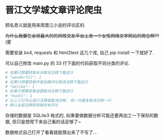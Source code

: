 # 晋江文学城文章评论爬虫

顾名思义就是用来爬晋江小说的评论区的.

~~为什么我要在全球最大的的同性交友平台上发一个女性网络文学网站的爬虫啊??~~(雾



需要安装 bs4, requests 和 html2text 这几个库, 自己 pip install 一下就好了.

可以自己修改 main.py 的 33 行下面的代码获取不同分类的评论.

```python
# 如果只想要获取长评取消注释下面这行
# "wonderful": 1
# 如果只想要获取作者加精评论取消注释下面这行
# "belike": 1
# 如果只想要获取话题取消注释下面这行
# "huati": 1
# 以上三行可以自行注释或取消注释, 但一次最多取消注释一行
# 默认全部注释即获取所有评论
```



存储的数据是 SQLite3 格式的, 如果要做数据分析可能还要再加工一下保存的数据, 但只是想爬下来自己看的话足够了~

数据格式自己打开了看看就能猜出来了不写了...